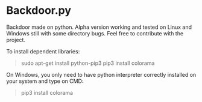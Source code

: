 # Backdoor.py
Backdoor made on python. Alpha version working and tested on Linux and Windows still with some directory bugs.
Feel free to contribute with the project.

To install dependent libraries:
>sudo apt-get install python-pip3
>pip3 install colorama

On Windows, you only need to have python interpreter correctly installed on your system and type on CMD:
>pip3 install colorama

